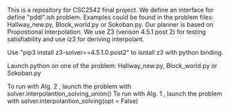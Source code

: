 This is a repository for CSC2542 final project.
We define an interface for define "pddl".ish problem. Examples could be found in the problem files:  Hallway_new.py, Block_world.py or Sokoban.py.
Our planner is based on Propostional Interpolation. We use Z3 (verison 4.5.1 post 2) for testing satisfiability and use iz3 for deriving interpolant. 


Use "pip3 install z3-solver==4.5.1.0.post2" to isntall z3 with python binding.

Launch python on one of the problem: Hallway_new.py, Block_world.py or Sokoban.py

To run with Alg. 2 , launch the problem with solver.interpolantion_solving_union()
To run with Alg. 1 , launch the problem with solver.interpolantion_solving(opt = False)
